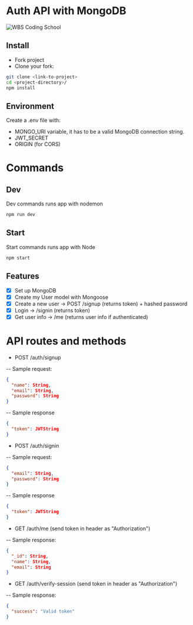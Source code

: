 # Auth API with MongoDB

![WBS Coding School](https://mlsf03rmjfdn.i.optimole.com/fVWTwdQ.Z_5R~130ed/w:auto/h:auto/q:90/https://www.wbscodingschool.com/files/WBS_CODING_SCHOOL_logo.svg)

## Install

- Fork project
- Clone your fork:

```bash
git clone <link-to-project>
cd <project-directory>/
npm install
```

## Environment

Create a .env file with:

- MONGO_URI variable, it has to be a valid MongoDB connection string.
- JWT_SECRET
- ORIGIN (for CORS)

# Commands

## Dev

Dev commands runs app with nodemon

```bash
npm run dev
```

## Start

Start commands runs app with Node

```bash
npm start
```

## Features

- [x] Set up MongoDB
- [x] Create my User model with Mongoose
- [x] Create a new user -> POST /signup (returns token) + hashed password
- [x] Login -> /signin (returns token)
- [x] Get user info -> /me (returns user info if authenticated)

# API routes and methods

- POST /auth/signup

-- Sample request:

```json
{
  "name": String,
  "email": String,
  "password": String
}
```

-- Sample response

```json
{
  "token": JWTString
}
```

- POST /auth/signin

-- Sample request:

```json
{
  "email": String,
  "password": String
}
```

-- Sample response

```json
{
  "token": JWTString
}
```

- GET /auth/me (send token in header as "Authorization")

-- Sample response:

```json
{
  "_id": String,
  "name": String,
  "email": String
}
```

- GET /auth/verify-session (send token in header as "Authorization")

-- Sample response:

```json
{
  "success": "Valid token"
}
```
